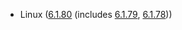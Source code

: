 - Linux ([6.1.80](https://lwn.net/Articles/964174) (includes [6.1.79](https://lwn.net/Articles/963358), [6.1.78](https://lwn.net/Articles/962559)))
